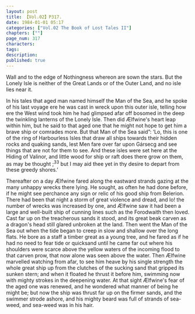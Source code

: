 ```yaml
---
layout: post
title: 【Vol.02】P317.
date: 1984-01-01 05:17
categories: ["Vol.02 The Book of Lost Tales II"]
chapters: [""]
page_num: 317
characters: 
tags: 
description: 
published: true
---
```


<p style="text-indent: 0;">
Wall and to the edge of Nothingness whereon are sown the stars. But the Lonely Isle is neither of the Great Lands or of the Outer Land, and no isle lies near it.
</p>

In his tales that aged man named himself the Man of the Sea, and he spoke of his last voyage ere he was cast in wreck upon this outer isle, telling how ere the West wind took him he had glimpsed afar off bosomed in the deep the twinkling lanterns of the Lonely Isle. Then did Ælfwine's heart leap within him, but he said to that aged one that he might not hope to get him a brave ship or comrades more. But that Man of the Sea said”: ‘Lo, this is one of the ring of Harbourless Isles that draw all ships towards their hidden rocks and quaking sands, lest Men fare over far upon Gársecg and see things that are not for them to see. And these isles were set here at the Hiding of Valinor, and little wood for ship or raft does there grow on them, as may be thought ;<SUP>33</SUP> but I may aid thee yet in thy desire to depart from these greedy shores.’

Thereafter on a day Ælfwine fared along the eastward strands gazing at the many unhappy wrecks there lying. He sought, as often he had done before, if he might see perchance any sign or relic of his good ship from Belerion. There had been that night a storm of great violence and dread, and lo! the number of wrecks was increased by one, and Ælfwine saw it had been a large and well-built ship of cunning lines such as the Forodwaith then loved. Cast far up on the treacherous sands it stood, and its great beak carven as a dragon's head still glared unbroken at the land. Then went the Man of the Sea out when the tide began to creep in slow and shallow over the long flats. He bore as a staff a timber great as a young tree, and he fared as if he had no need to fear tide or quicksand until he came far out where his shoulders were scarce above the yellow waters of the incoming flood to that carven prow, that now alone was seen above the water. Then Ælfwine marvelled watching from afar, to see him heave by his single strength the whole great ship up from the clutches of the sucking sand that gripped its sunken stern; and when it floated he thrust it before him, swimming now with mighty strokes in the deepening water. At that sight Ælfwine's fear of the aged one was renewed, and he wondered what manner of being he might be; but now the ship was thrust far up on the firmer sands, and the swimmer strode ashore, and his mighty beard was full of strands of sea-weed, and sea-weed was in his hair.

